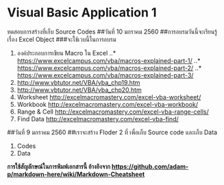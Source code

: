 # Visual Basic Application 1
ทดสอบการสร้างที่เก็บ Source Codes
##วันที่ 10 มกราคม 2560
##การอบรมวันนี้จะเรียนรู้เรื่อง Excel Object 
###จะใช้เวบนี้ในการอบรม 
1. องค์ประกอบการเขียน Macro ใน Excel
..* https://www.excelcampus.com/vba/macros-explained-part-1/
..* https://www.excelcampus.com/vba/macros-explained-part-2/
..* https://www.excelcampus.com/vba/macros-explained-part-3/
1. http://www.vbtutor.net/VBA/vba_chp19.htm
1. http://www.vbtutor.net/VBA/vba_chp20.htm
1. Worksheet http://excelmacromastery.com/excel-vba-worksheet/
1. Workbook http://excelmacromastery.com/excel-vba-workbook/
1. Range & Cell http://excelmacromastery.com/excel-vba-range-cells/
1. Find Data http://excelmacromastery.com/excel-vba-find/


##วันที่ 9 มกราคม 2560
##เราจะสร้าง Floder 2 ที่ เพื่อเก็บ Source code และเก็บ Data
1. Codes
1. Data

**การใช้สัญลักษณ์ในการพิมพ์เอกสารนี้ อ้างอิงจาก https://github.com/adam-p/markdown-here/wiki/Markdown-Cheatsheet**
